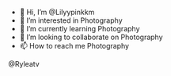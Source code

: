- 👋 Hi, I’m @Lilyypinkkm
- 👀 I’m interested in Photography
- 🌱 I’m currently learning Photography
- 💞️ I’m looking to collaborate on Photography
- 📫 How to reach me Photography

<!---
Lilyypinkkm/Lilyypinkkm is a ✨ special ✨ repository because its `README.md` (this file) appears on your GitHub profile.
You can click the Preview link to take a look at your changes.
--->


@Ryleatv
